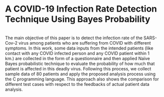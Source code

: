 # A COVID-19 Infection Rate Detection Technique Using Bayes Probability
<br>
The main objective of this paper is to detect the infection rate of the SARS-Cov-2 virus among patients who are suffering from COVID with different symptoms. In this work, some data inputs from the intended patients (like contact with any COVID infected person and any COVID patient within 1 km.) are collected in the form of a questionnaire and then applied Naïve Bayes probabilistic technique to evaluate the probability of how much that patient is affected in this deadly virus. Following this process, we collect sample data of 80 patients and apply the proposed analysis process using the C programming language. This approach also shows the comparison for different test cases with respect to the feedbacks of actual patient data analysis.
